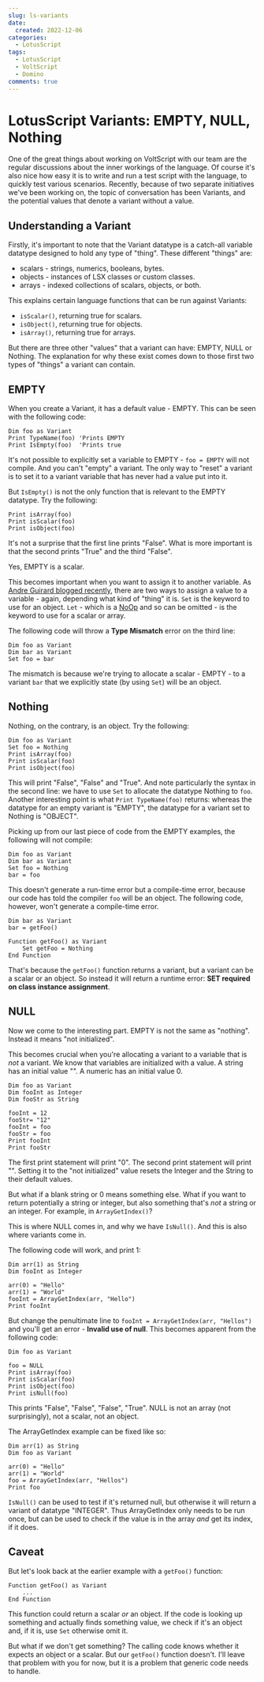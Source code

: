 ```yaml
---
slug: ls-variants
date: 
  created: 2022-12-06
categories:
  - LotusScript
tags: 
  - LotusScript
  - VoltScript
  - Domino
comments: true
---
```

# LotusScript Variants: EMPTY, NULL, Nothing

One of the great things about working on VoltScript with our team are the regular discussions about the inner workings of the language. Of course it's also nice how easy it is to write and run a test script with the language, to quickly test various scenarios. Recently, because of two separate initiatives we've been working on, the topic of conversation has been Variants, and the potential values that denote a variant without a value.

<!-- more -->

## Understanding a Variant

Firstly, it's important to note that the Variant datatype is a catch-all variable datatype designed to hold any type of "thing". These different "things" are:

- scalars - strings, numerics, booleans, bytes.
- objects - instances of LSX classes or custom classes.
- arrays - indexed collections of scalars, objects, or both.

This explains certain language functions that can be run against Variants:

- `isScalar()`, returning true for scalars.
- `isObject()`, returning true for objects.
- `isArray()`, returning true for arrays.

But there are three other "values" that a variant can have: EMPTY, NULL or Nothing. The explanation for why these exist comes down to those first two types of "things" a variant can contain.

## EMPTY

When you create a Variant, it has a default value - EMPTY. This can be seen with the following code:

```vbscript
Dim foo as Variant
Print TypeName(foo) 'Prints EMPTY
Print IsEmpty(foo)  'Prints true
```

It's not possible to explicitly set a variable to EMPTY - `foo = EMPTY` will not compile. And you can't "empty" a variant. The only way to "reset" a variant is to set it to a variant variable that has never had a value put into it.

But `IsEmpty()` is not the only function that is relevant to the EMPTY datatype. Try the following:

```vbscript
Print isArray(foo)
Print isScalar(foo)
Print isObject(foo)
```

It's not a surprise that the first line prints "False". What is more important is that the second prints "True" and the third "False".

Yes, EMPTY is a scalar.

This becomes important when you want to assign it to another variable. As [Andre Guirard blogged recently](https://lotusscript.torknado.com/blog/overhead-of-error-trapping-in-lotusscript/), there are two ways to assign a value to a variable - again, depending what kind of "thing" it is. `Set` is the keyword to use for an object. `Let` - which is a [NoOp](https://en.wikipedia.org/wiki/NOP_(code)) and so can be omitted - is the keyword to use for a scalar or array.

The following code will throw a **Type Mismatch** error on the third line:

```vbscript
Dim foo as Variant
Dim bar as Variant
Set foo = bar
```

The mismatch is because we're trying to allocate a scalar - EMPTY - to a variant `bar` that we explicitly state (by using `Set`) will be an object.

## Nothing

Nothing, on the contrary, is an object. Try the following:

```vbscript
Dim foo as Variant
Set foo = Nothing
Print isArray(foo)
Print isScalar(foo)
Print isObject(foo)
```

This will print "False", "False" and "True". And note particularly the syntax in the second line: we have to use `Set` to allocate the datatype Nothing to `foo`. Another interesting point is what `Print TypeName(foo)` returns: whereas the datatype for an empty variant is "EMPTY", the datatype for a variant set to Nothing is "OBJECT".

Picking up from our last piece of code from the EMPTY examples, the following will not compile:

```vbscript
Dim foo as Variant
Dim bar as Variant
Set foo = Nothing
bar = foo
```

This doesn't generate a run-time error but a compile-time error, because our code has told the compiler `foo` will be an object. The following code, however, won't generate a compile-time error.

```vbscript
Dim bar as Variant
bar = getFoo()

Function getFoo() as Variant
    Set getFoo = Nothing
End Function
```

That's because the `getFoo()` function returns a variant, but a variant can be a scalar or an object. So instead it will return a runtime error: **SET required on class instance assignment**.

## NULL

Now we come to the interesting part. EMPTY is not the same as "nothing". Instead it means "not initialized".

This becomes crucial when you're allocating a variant to a variable that is *not* a variant. We know that variables are initialized with a value. A string has an initial value "". A numeric has an initial value 0.

```vbscript
Dim foo as Variant
Dim fooInt as Integer
Dim fooStr as String

fooInt = 12
fooStr= "12"
fooInt = foo
fooStr = foo
Print fooInt
Print fooStr
```

The first print statement will print "0". The second print statement will print "". Setting it to the "not initialized" value resets the Integer and the String to their default values.

But what if a blank string or 0 means something else. What if you want to return potentially a string or integer, but also something that's *not* a string or an integer. For example, in `ArrayGetIndex()`?

This is where NULL comes in, and why we have `IsNull()`. And this is also where variants come in.

The following code will work, and print 1:

```vbscript
Dim arr(1) as String
Dim fooInt as Integer

arr(0) = "Hello"
arr(1) = "World"
fooInt = ArrayGetIndex(arr, "Hello")
Print fooInt
```

But change the penultimate line to `fooInt = ArrayGetIndex(arr, "Hellos")` and you'll get an error - **Invalid use of null**. This becomes apparent from the following code:

```vbscript
Dim foo as Variant

foo = NULL
Print isArray(foo)
Print isScalar(foo)
Print isObject(foo)
Print isNull(foo)
```

This prints "False", "False", "False", "True". NULL is not an array (not surprisingly), not a scalar, not an object.

The ArrayGetIndex example can be fixed like so:

```vbscript
Dim arr(1) as String
Dim foo as Variant

arr(0) = "Hello"
arr(1) = "World"
foo = ArrayGetIndex(arr, "Hellos")
Print foo
```

`IsNull()` can be used to test if it's returned null, but otherwise it will return a variant of datatype "INTEGER". Thus ArrayGetIndex only needs to be run once, but can be used to check if the value is in the array *and* get its index, if it does.

## Caveat

But let's look back at the earlier example with a `getFoo()` function:

```vbscript
Function getFoo() as Variant
    ...
End Function
```

This function could return a scalar *or* an object. If the code is looking up something and actually finds something value, we check if it's an object and, if it is, use `Set` otherwise omit it.

But what if we don't get something? The calling code knows whether it expects an object or a scalar. But our `getFoo()` function doesn't. I'll leave that problem with you for now, but it is a problem that generic code needs to handle.
